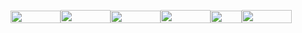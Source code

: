 <img src="https://user-images.githubusercontent.com/69461635/111620189-63c87a00-880c-11eb-9534-c460c8b1e664.png" width="80" height="20" /><img src="https://user-images.githubusercontent.com/69461635/111620331-94101880-880c-11eb-92c1-f6249d153099.png" width="80" height="21"/><img src="https://user-images.githubusercontent.com/69461635/111620093-498e9c00-880c-11eb-9222-ab0c3a9e2f95.png" width="80" height="20"/><img src="https://user-images.githubusercontent.com/69461635/111620383-a4c08e80-880c-11eb-80c4-6b9389d06736.png" width="80" height="21"/><img src="https://user-images.githubusercontent.com/69461635/111620651-03860800-880d-11eb-8614-b093167cef8c.png" width="50" height="20"/><img src="https://user-images.githubusercontent.com/69461635/111620719-1a2c5f00-880d-11eb-985f-195526729aaa.png" width="80" height="21"/>

<!---
Gaurigharat/Gaurigharat is a ✨ special ✨ repository because its `README.md` (this file) appears on your GitHub profile.
You can click the Preview link to take a look at your changes.
--->
